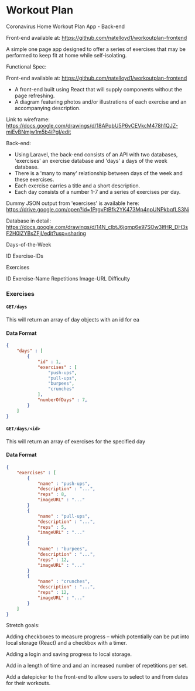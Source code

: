 # Workout Plan
Coronavirus Home Workout Plan App - Back-end

Front-end available at: https://github.com/natelloyd1/workoutplan-frontend

A simple one page app designed to offer a series of exercises that may be performed to keep fit at home while self-isolating.

Functional Spec:

Front-end available at: https://github.com/natelloyd1/workoutplan-frontend
- A front-end built using React that will supply components without the page refreshing.
- A diagram featuring photos and/or illustrations of each exercise and an accompanying description.

Link to wireframe: https://docs.google.com/drawings/d/18APqbU5P6vCEVkcM478h1QJZ-miEvBNmjw1m5b4iPgI/edit

Back-end:
- Using Laravel, the back-end consists of an API with two databases, 'exercises' an exercise database and 'days' a days of the week database.
- There is a 'many to many' relationship between days of the week and these exercises.
- Each exercise carries a title and a short description.
- Each day consists of a number 1-7 and a series of exercises per day.


Dummy JSON output from 'exercises' is available here: https://drive.google.com/open?id=1PrgvFtBfk2YK473Mp4npUNPkbqfLS3Ni

Database in detail:
https://docs.google.com/drawings/d/14N_clbtJ6jqmp6e97SOw3lfHR_DH3sF2H0lZYBsZFjI/edit?usp=sharing

Days-of-the-Week

ID
Exercise-IDs



Exercises

ID
Exercise-Name
Repetitions
Image-URL
Difficulty

### Exercises
#### `GET/days`
This will return an array of day objects with an id for ea
#### Data Format
```json
{
    "days" : [
        {
            "id" : 1,
            "exercises" : [
                "push-ups",
                "pull-ups",
                "burpees",
                "crunches"
            ],
            "numberOfDays" : 7,
        }
    ]
}
```
#### `GET/days/<id>`
This will return an array of exercises for the specified day
#### Data Format
```json
{
    "exercises" : [
        {
            "name" : "push-ups",
            "description" : "...",
            "reps" : 8,
            "imageURL" : "..."
        }
        {
            "name" : "pull-ups",
            "description" : "...",
            "reps" : 5,
            "imageURL" : "..."
        }
        {
            "name" : "burpees",
            "description" : "...",
            "reps" : 12,
            "imageURL" : "..."
        }
        {
            "name" : "crunches",
            "description" : "...",
            "reps" : 12,
            "imageURL" : "..."
        }
    ]
}
```

Stretch goals:

Adding checkboxes to measure progress – which potentially can be put into local storage (React) and a checkbox with a timer.

Adding a login and saving progress to local storage.

Add in a length of time and and an increased number of repetitions per set.

Add a datepicker to the front-end to allow users to select to and from dates for their workouts.

